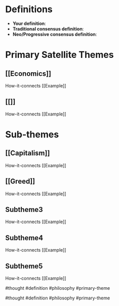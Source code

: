 # Definitions
- **Your definition**:
- **Traditional consensus definition**:
- **Neo/Progressive consensus definition**:

# Primary Satellite Themes
## [[Economics]]
How-it-connects
[[Example]]

## [[]]
How-it-connects
[[Example]]

# Sub-themes
## [[Capitalism]]
How-it-connects
[[Example]]

## [[Greed]]
How-it-connects
[[Example]]

## Subtheme3
How-it-connects
[[Example]]

## Subtheme4
How-it-connects
[[Example]]

## Subtheme5
How-it-connects
[[Example]]





#thought #definition #philosophy #primary-theme

#thought #definition #philosophy #primary-theme